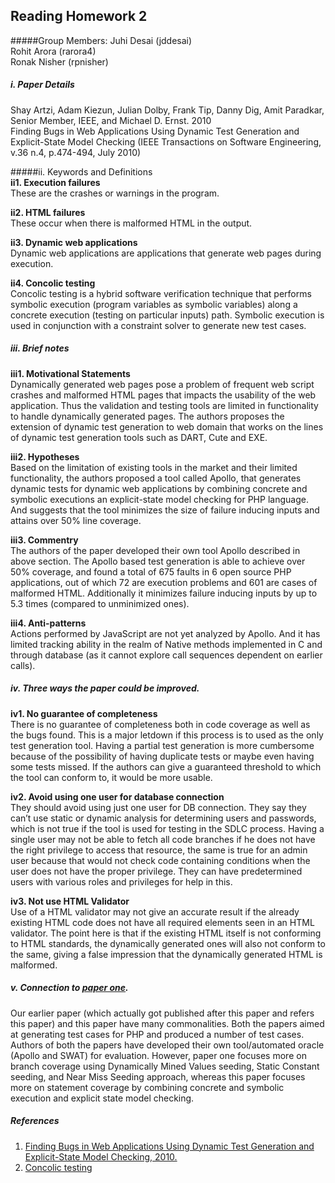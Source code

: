 ## Reading Homework 2
#####Group Members:
Juhi Desai (jddesai)  
Rohit Arora (rarora4)  
Ronak Nisher (rpnisher)  

##### i. Paper Details
Shay Artzi, Adam Kiezun, Julian Dolby, Frank Tip, Danny Dig, Amit Paradkar, Senior Member, IEEE, and Michael D. Ernst. 2010  
Finding Bugs in Web Applications Using Dynamic Test Generation and Explicit-State Model Checking (IEEE Transactions on Software Engineering, v.36 n.4, p.474-494, July 2010)  

#####ii. Keywords and Definitions  
<b>ii1. Execution failures</b>  
These are the crashes or warnings in the program.  

<b> ii2. HTML failures</b>  
These occur  when there is malformed HTML in the output.  

<b> ii3. Dynamic web applications</b>  
Dynamic web applications are applications that generate web pages during execution.  

<b> ii4. Concolic testing</b>  
Concolic testing is a hybrid software verification technique that performs symbolic execution (program variables as symbolic variables) along a concrete execution (testing on particular inputs) path. Symbolic execution is used in conjunction with a constraint solver to generate new test cases.   

##### iii. Brief notes  
<b> iii1. Motivational Statements</b>  
Dynamically generated web pages pose a problem of frequent web script crashes and malformed HTML pages that impacts the usability of the web application. Thus the validation and testing tools are limited in functionality to handle dynamically generated pages. The authors proposes the extension of dynamic test generation to web domain that works on the lines of dynamic test generation tools such as DART, Cute and EXE.    

<b> iii2. Hypotheses</b>  
Based on the limitation of existing tools in the market and their limited functionality, the authors proposed a tool called Apollo, that generates dynamic tests for dynamic web applications by combining concrete and symbolic executions an explicit-state model checking for PHP language. And suggests that the tool minimizes the size of failure inducing inputs and attains over 50% line coverage.  

<b> iii3. Commentry</b>  
The authors of the paper developed their own tool Apollo described in above section. The Apollo based test generation is able to achieve over 50% coverage, and found a total of 675 faults in 6 open source PHP applications, out of which 72 are execution problems and 601 are cases of malformed HTML. Additionally it minimizes failure inducing inputs by up to 5.3 times (compared to unminimized ones).  

<b> iii4. Anti-patterns</b>  
Actions performed by JavaScript are not yet analyzed by Apollo. And it has limited tracking ability in the realm of Native methods implemented in C and through database (as it cannot explore call sequences dependent on earlier calls).  

##### iv. Three ways the paper could be improved.  
<b> iv1. No guarantee of completeness</b>  
There is no guarantee of completeness both in code coverage as well as the bugs found. This is a major letdown if this process is to used as the only test generation tool. Having a partial test generation is more cumbersome because of the  possibility of having duplicate tests or maybe even having some tests missed. If the authors can give a guaranteed threshold to  which the tool can conform to, it would be more usable.  

<b> iv2. Avoid using one user for database connection</b>  
They should avoid using just one user for DB connection. They say they can’t use static or dynamic analysis for determining users and passwords, which is not true if the tool is used for testing in the SDLC process. Having a single user may not be able to fetch all code branches if he does not have the right privilege to access that resource, the same is true for an admin user because that would not check code containing conditions when the user does not have the proper privilege. They can have predetermined users with various roles and privileges for help in this.  

<b> iv3. Not use HTML Validator</b>  
Use of a HTML validator may not give an accurate result if the already existing HTML code does not have all required elements seen in an HTML validator. The point here is that if the existing HTML itself is not conforming to HTML standards, the dynamically generated ones will also not conform to the same, giving a false impression that the dynamically generated HTML is malformed.  


##### v. Connection to [paper one](http://dl.acm.org/citation.cfm?id=2190141).   
Our earlier paper (which actually got published after this paper and refers this paper) and this paper have many commonalities. Both the papers aimed at generating test cases for PHP and produced a number of test cases. Authors of both the papers have developed their own tool/automated oracle (Apollo and SWAT) for evaluation. However, paper one focuses more on branch coverage using Dynamically Mined Values seeding, Static Constant seeding, and Near Miss Seeding approach, whereas this paper focuses more on statement coverage by combining concrete and symbolic execution and explicit state model checking.  


##### References  
1. [Finding Bugs in Web Applications Using Dynamic Test Generation and Explicit-State Model Checking, 2010.](http://dl.acm.org/citation.cfm?id=1850611)
2. [Concolic testing](https://en.wikipedia.org/wiki/Concolic_testing)  
